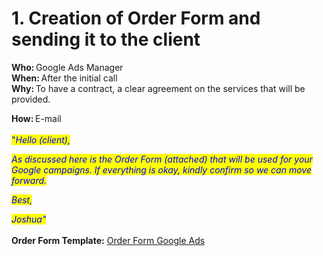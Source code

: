 # 1. Creation of Order Form and sending it to the client

**Who:** Google Ads Manager  \
**When:** After the initial call \
**Why:** To have a contract, a clear agreement on the services that will be provided.&#x20;

&#x20;**How:** E-mail \
\
<mark style="color:blue;">"</mark>_<mark style="color:blue;">Hello (client),</mark>_&#x20;

_<mark style="color:blue;">As discussed here is the Order Form (attached) that will be used for your Google campaigns. If everything is okay, kindly confirm so we can move forward.</mark>_&#x20;

_<mark style="color:blue;">Best,</mark>_&#x20;

_<mark style="color:blue;">Joshua"</mark>_\
\
**Order Form Template:** [Order Form Google Ads](https://traffixph.sharepoint.com/:x:/r/sites/Traffix/\_layouts/15/Doc.aspx?sourcedoc=%7B9FAF9D99-F407-4E14-8448-08B81CA8761B%7D\&file=\(Paid%20Ads\)%20Traffix\_Brand%20Name\_PAID\_Order%20Form\_000\_Date.xlsx\&action=default\&mobileredirect=true\&cid=eea106c5-b5a5-4918-b292-69f8b952500b)&#x20;
